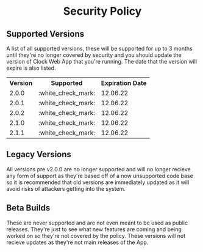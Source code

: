 <h1 align="center">Security Policy</h1>
<h2>Supported Versions</h2>
<p>A list of all supported versions, these will be supported for up to 3 months until they're no longer covered by security and you should update the version of Clock Web App that you're running. The date that the version will expire is also listed.</p>
<table>
  <tr>
    <th>Version</th>
    <th>Supported</th>
    <th>Expiration Date</th>
  </tr>
  <tr>
    <td>2.0.0</td>
    <td>:white_check_mark:</td>
    <td>12.06.22 </td>
  </tr>
  <tr>
    <td>2.0.1</td>
    <td>:white_check_mark:</td>
    <td>12.06.22 </td>
  </tr>
  <tr>
    <td>2.0.2</td>
    <td>:white_check_mark:</td>
    <td>12.06.22 </td>
  </tr>
  <tr>
    <td>2.1.0</td>
    <td>:white_check_mark:</td>
    <td>12.06.22 </td>
  </tr>
  <tr>
    <td>2.1.1</td>
    <td>:white_check_mark:</td>
    <td>12.06.22 </td>
  </tr>
</table>
<h2>Legacy Versions</h2>
<p>All versions pre v2.0.0 are no longer supported and will no longer recieve any form of support as they're based off of a now unsupported code base so it is recommended that old versions are immediately updated as it will avoid risks of attackers getting into the system.</p>
<h2>Beta Builds</h2>
<p>These are never supported and are not even meant to be used as public releases. They're just to see what new features are coming and being worked on so they're not covered by the policy. These versions will not recieve updates as they're not main releases of the App.</p>
